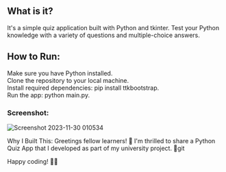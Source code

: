 <h2>What is it?</h2>

<p>It's a simple quiz application built with Python and tkinter.
Test your Python knowledge with a variety of questions and multiple-choice answers.</p>


<h2>How to Run:</h2>

Make sure you have Python installed. </br>
Clone the repository to your local machine.</br>
Install required dependencies: pip install ttkbootstrap.</br>
Run the app: python main.py.

<h3>Screenshot:</h3>

![Screenshot 2023-11-30 010534](https://github.com/ShakhzodUsmanov/quiz-app-tkinter/assets/125217098/d2b67083-8d09-4907-9a8d-996d339af2c8)

Why I Built This:
Greetings fellow learners! 👋 I'm thrilled to share a Python Quiz App that I developed as part of my university project. 🐍git 

Happy coding! 🚀🐍
